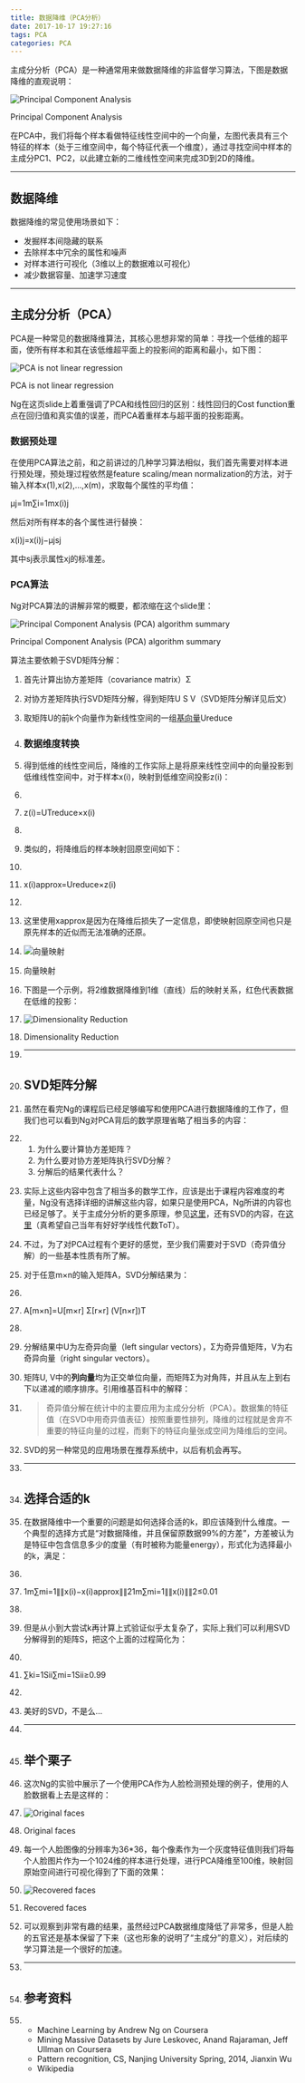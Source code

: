```yaml
---
title: 数据降维（PCA分析）
date: 2017-10-17 19:27:16
tags: PCA
categories: PCA
---
```


主成分分析（PCA）是一种通常用来做数据降维的非监督学习算法，下图是数据降维的直观说明：

![Principal Component Analysis](http://blog.kongfy.com/wp-content/uploads/2014/11/fig_pca_principal_component_analysis.png)

Principal Component Analysis

在PCA中，我们将每个样本看做特征线性空间中的一个向量，左图代表具有三个特征的样本（处于三维空间中，每个特征代表一个维度），通过寻找空间中样本的主成分PC1、PC2，以此建立新的二维线性空间来完成3D到2D的降维。

------

## 数据降维

数据降维的常见使用场景如下：

- 发掘样本间隐藏的联系
- 去除样本中冗余的属性和噪声
- 对样本进行可视化（3维以上的数据难以可视化）
- 减少数据容量、加速学习速度

------

## 主成分分析（PCA）

PCA是一种常见的数据降维算法，其核心思想非常的简单：寻找一个低维的超平面，使所有样本和其在该低维超平面上的投影间的距离和最小，如下图：

![PCA is not linear regression](http://blog.kongfy.com/wp-content/uploads/2014/11/23796B6B-7ECE-468A-A1B6-E7EFE1ADEF5B.jpg)

PCA is not linear regression

Ng在这页slide上着重强调了PCA和线性回归的区别：线性回归的Cost function重点在回归值和真实值的误差，而PCA着重样本与超平面的投影距离。
<!--more-->
### 数据预处理

在使用PCA算法之前，和之前讲过的几种学习算法相似，我们首先需要对样本进行预处理，预处理过程依然是feature scaling/mean normalization的方法，对于输入样本x(1),x(2),…,x(m)，求取每个属性的平均值：

μj=1m∑i=1mx(i)j

然后对所有样本的各个属性进行替换：

x(i)j=x(i)j−μjsj

其中sj表示属性xj的标准差。

### PCA算法

Ng对PCA算法的讲解非常的概要，都浓缩在这个slide里：

![Principal Component Analysis (PCA) algorithm summary](http://blog.kongfy.com/wp-content/uploads/2014/11/243B08FC-6FFC-4351-A677-5B0FAB218904.jpg)

Principal Component Analysis (PCA) algorithm summary

算法主要依赖于SVD矩阵分解：

1. 首先计算出协方差矩阵（covariance matrix）Σ

2. 对协方差矩阵执行SVD矩阵分解，得到矩阵U S V（SVD矩阵分解详见后文）

3. 取矩阵U的前k个向量作为新线性空间的一组[基向量](http://zh.wikipedia.org/wiki/%E5%9F%BA_(%E7%B7%9A%E6%80%A7%E4%BB%A3%E6%95%B8))Ureduce

4. ### 数据维度转换

5. 得到低维的线性空间后，降维的工作实际上是将原来线性空间中的向量投影到低维线性空间中，对于样本x(i)，映射到低维空间投影z(i)：

6. ​

7. z(i)=UTreduce×x(i)

8. ​

9. 类似的，将降维后的样本映射回原空间如下：

10. ​

11. x(i)approx=Ureduce×z(i)

12. ​

13. 这里使用xapprox是因为在降维后损失了一定信息，即使映射回原空间也只是原先样本的近似而无法准确的还原。

14. ![向量映射](http://blog.kongfy.com/wp-content/uploads/2014/11/5BA0587B-59CF-424A-B530-F3225356AA1A.jpg)

15. 向量映射

16. 下图是一个示例，将2维数据降维到1维（直线）后的映射关系，红色代表数据在低维的投影：

17. ![Dimensionality Reduction](http://blog.kongfy.com/wp-content/uploads/2014/11/0514D0CD-212F-4CFB-9465-B0EB6DBC25BB.jpg)

18. Dimensionality Reduction

19. ------

20. ## SVD矩阵分解

21. 虽然在看完Ng的课程后已经足够编写和使用PCA进行数据降维的工作了，但我们也可以看到Ng对PCA背后的数学原理省略了相当多的内容：

22. 1. 为什么要计算协方差矩阵？
    2. 为什么要对协方差矩阵执行SVD分解？
    3. 分解后的结果代表什么？

23. 实际上这些内容中包含了相当多的数学工作，应该是出于课程内容难度的考量，Ng没有选择详细的讲解这些内容，如果只是使用PCA，Ng所讲的内容也已经足够了。关于主成分分析的更多原理，参见[这里](http://en.wikipedia.org/wiki/Principal_component_analysis)，还有SVD的内容，在[这里](http://en.wikipedia.org/wiki/Singular_value_decomposition)（真希望自己当年有好好学线性代数ToT）。

24. 不过，为了对PCA过程有个更好的感觉，至少我们需要对于SVD（奇异值分解）的一些基本性质有所了解。

25. 对于任意m×n的输入矩阵A，SVD分解结果为：

26. ​

27. A[m×n]=U[m×r] Σ[r×r] (V[n×r])T

28. ​

29. 分解结果中U为左奇异向量（left singular vectors），Σ为奇异值矩阵，V为右奇异向量（right singular vectors）。

30. 矩阵U, V中的**列向量**均为正交单位向量，而矩阵Σ为对角阵，并且从左上到右下以递减的顺序排序。引用维基百科中的解释：

31. > 奇异值分解在统计中的主要应用为主成分分析（PCA）。数据集的特征值（在SVD中用奇异值表征）按照重要性排列，降维的过程就是舍弃不重要的特征向量的过程，而剩下的特征向量张成空间为降维后的空间。

32. SVD的另一种常见的应用场景在推荐系统中，以后有机会再写。

33. ------

34. ## 选择合适的k

35. 在数据降维中一个重要的问题是如何选择合适的k，即应该降到什么维度。一个典型的选择方式是“对数据降维，并且保留原数据99%的方差”，方差被认为是特征中包含信息多少的度量（有时被称为能量energy），形式化为选择最小的k，满足：

36. ​

37. 1m∑mi=1∥∥x(i)−x(i)approx∥∥21m∑mi=1∥∥x(i)∥∥2≤0.01

38. ​

39. 但是从小到大尝试k再计算上式验证似乎太复杂了，实际上我们可以利用SVD分解得到的矩阵S，把这个上面的过程简化为：

40. ​

41. ∑ki=1Sii∑mi=1Sii≥0.99

42. ​

43. 美好的SVD，不是么…

44. ------

45. ## 举个栗子

46. 这次Ng的实验中展示了一个使用PCA作为人脸检测预处理的例子，使用的人脸数据看上去是这样的：

47. ![Original faces](http://blog.kongfy.com/wp-content/uploads/2014/11/90B96A4B-3ABB-45DC-9307-1F238D58478A.jpg)

48. Original faces

49. 每一个人脸图像的分辨率为36*36，每个像素作为一个灰度特征值则我们将每个人脸图片作为一个1024维的样本进行处理，进行PCA降维至100维，映射回原始空间进行可视化得到了下面的效果：

50. ![Recovered faces](http://blog.kongfy.com/wp-content/uploads/2014/11/628C5AE5-306B-4D09-9D84-DB5BAC487DDF.jpg)

51. Recovered faces

52. 可以观察到非常有趣的结果，虽然经过PCA数据维度降低了非常多，但是人脸的五官还是基本保留了下来（这也形象的说明了“主成分”的意义），对后续的学习算法是一个很好的加速。

53. ------

54. ## 参考资料

55. - Machine Learning by Andrew Ng on Coursera
    - Mining Massive Datasets by Jure Leskovec, Anand Rajaraman, Jeff Ullman on Coursera
    - Pattern recognition, CS, Nanjing University Spring, 2014, Jianxin Wu
    - Wikipedia